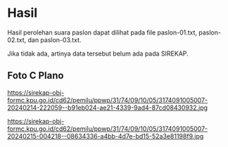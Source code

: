# Hasil

Hasil perolehan suara paslon dapat dilihat pada file paslon-01.txt, paslon-02.txt, dan paslon-03.txt.

Jika tidak ada, artinya data tersebut belum ada pada SIREKAP.

## Foto C Plano

https://sirekap-obj-formc.kpu.go.id/cd62/pemilu/ppwp/31/74/09/10/05/3174091005007-20240214-222059--b91eb024-ae21-4339-9ad4-87cd08430932.jpg

https://sirekap-obj-formc.kpu.go.id/cd62/pemilu/ppwp/31/74/09/10/05/3174091005007-20240215-004218--08634336-a4bb-4d7e-bd15-52a3e81198f9.jpg
